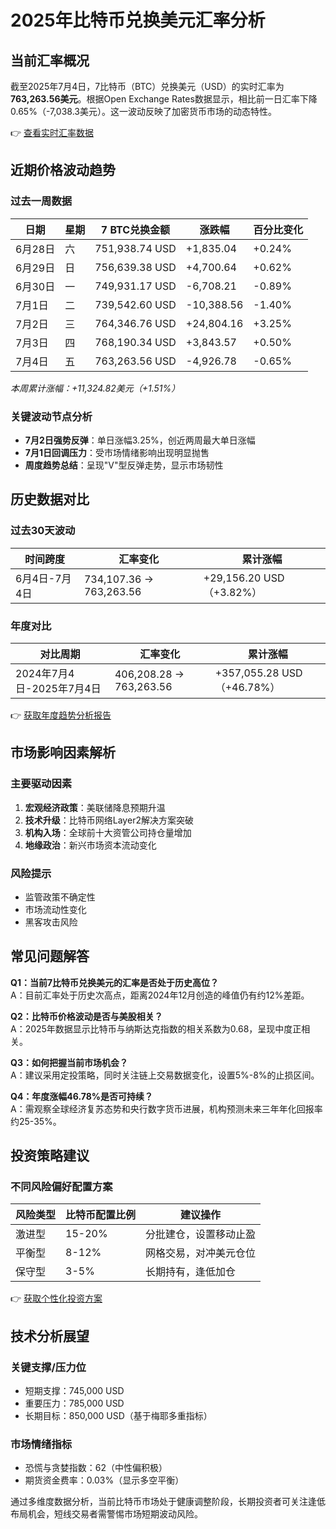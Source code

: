 # 2025年比特币兑换美元汇率分析

## 当前汇率概况

截至2025年7月4日，7比特币（BTC）兑换美元（USD）的实时汇率为**763,263.56美元**。根据Open Exchange Rates数据显示，相比前一日汇率下降0.65%（-7,038.3美元）。这一波动反映了加密货币市场的动态特性。

👉 [查看实时汇率数据](https://bit.ly/okx_welcome)

## 近期价格波动趋势

### 过去一周数据
| 日期 | 星期 | 7 BTC兑换金额 | 涨跌幅 | 百分比变化 |
| --- | --- | --- | --- | --- |
| 6月28日 | 六 | 751,938.74 USD | +1,835.04 | +0.24% |
| 6月29日 | 日 | 756,639.38 USD | +4,700.64 | +0.62% |
| 6月30日 | 一 | 749,931.17 USD | -6,708.21 | -0.89% |
| 7月1日 | 二 | 739,542.60 USD | -10,388.56 | -1.40% |
| 7月2日 | 三 | 764,346.76 USD | +24,804.16 | +3.25% |
| 7月3日 | 四 | 768,190.34 USD | +3,843.57 | +0.50% |
| 7月4日 | 五 | 763,263.56 USD | -4,926.78 | -0.65% |

*本周累计涨幅：+11,324.82美元（+1.51%）*

### 关键波动节点分析
- **7月2日强势反弹**：单日涨幅3.25%，创近两周最大单日涨幅
- **7月1日回调压力**：受市场情绪影响出现明显抛售
- **周度趋势总结**：呈现"V"型反弹走势，显示市场韧性

## 历史数据对比

### 过去30天波动
| 时间跨度 | 汇率变化 | 累计涨幅 |
| --- | --- | --- |
| 6月4日-7月4日 | 734,107.36 → 763,263.56 | +29,156.20 USD（+3.82%） |

### 年度对比
| 对比周期 | 汇率变化 | 累计涨幅 |
| --- | --- | --- |
| 2024年7月4日-2025年7月4日 | 406,208.28 → 763,263.56 | +357,055.28 USD（+46.78%） |

👉 [获取年度趋势分析报告](https://bit.ly/okx_welcome)

## 市场影响因素解析

### 主要驱动因素
1. **宏观经济政策**：美联储降息预期升温
2. **技术升级**：比特币网络Layer2解决方案突破
3. **机构入场**：全球前十大资管公司持仓量增加
4. **地缘政治**：新兴市场资本流动变化

### 风险提示
- 监管政策不确定性
- 市场流动性变化
- 黑客攻击风险

## 常见问题解答

**Q1：当前7比特币兑换美元的汇率是否处于历史高位？**  
A：目前汇率处于历史次高点，距离2024年12月创造的峰值仍有约12%差距。

**Q2：比特币价格波动是否与美股相关？**  
A：2025年数据显示比特币与纳斯达克指数的相关系数为0.68，呈现中度正相关。

**Q3：如何把握当前市场机会？**  
A：建议采用定投策略，同时关注链上交易数据变化，设置5%-8%的止损区间。

**Q4：年度涨幅46.78%是否可持续？**  
A：需观察全球经济复苏态势和央行数字货币进展，机构预测未来三年年化回报率约25-35%。

## 投资策略建议

### 不同风险偏好配置方案
| 风险类型 | 比特币配置比例 | 建议操作 |
| --- | --- | --- |
| 激进型 | 15-20% | 分批建仓，设置移动止盈 |
| 平衡型 | 8-12% | 网格交易，对冲美元仓位 |
| 保守型 | 3-5% | 长期持有，逢低加仓 |

👉 [获取个性化投资方案](https://bit.ly/okx_welcome)

## 技术分析展望

### 关键支撑/压力位
- 短期支撑：745,000 USD
- 重要压力：785,000 USD
- 长期目标：850,000 USD（基于梅耶多重指标）

### 市场情绪指标
- 恐慌与贪婪指数：62（中性偏积极）
- 期货资金费率：0.03%（显示多空平衡）

通过多维度数据分析，当前比特币市场处于健康调整阶段，长期投资者可关注逢低布局机会，短线交易者需警惕市场短期波动风险。